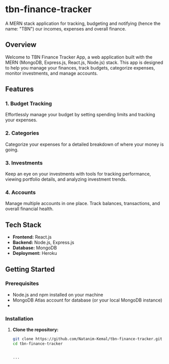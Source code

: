 # tbn-finance-tracker
A MERN stack application for tracking, budgeting and notifying (hence the name: "TBN") our incomes, expenses and overall finance.

## Overview

Welcome to TBN Finance Tracker App, a web application built with the MERN (MongoDB, Express.js, React.js, Node.js) stack. This app is designed to help you manage your finances, track budgets, categorize expenses, monitor investments, and manage accounts.

## Features

### 1. Budget Tracking

Effortlessly manage your budget by setting spending limits and tracking your expenses.

### 2. Categories

Categorize your expenses for a detailed breakdown of where your money is going.

### 3. Investments

Keep an eye on your investments with tools for tracking performance, viewing portfolio details, and analyzing investment trends.

### 4. Accounts

Manage multiple accounts in one place. Track balances, transactions, and overall financial health.

## Tech Stack

- **Frontend:** React.js
- **Backend:** Node.js, Express.js
- **Database:** MongoDB
- **Deployment:** Heroku

## Getting Started

### Prerequisites

- Node.js and npm installed on your machine
- MongoDB Atlas account for database (or your local MongoDB instance)
- 

### Installation

1. **Clone the repository:**

   ```bash
   git clone https://github.com/Natanim-Kemal/tbn-finance-tracker.git
   cd tbn-finance-tracker


   ...
